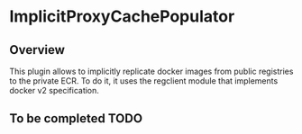 # ImplicitProxyCachePopulator

## Overview

This plugin allows to implicitly replicate docker images from public registries to the private ECR. To do it, it uses the regclient module that implements docker v2 specification.

## To be completed TODO
